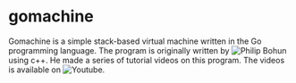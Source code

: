 # gomachine

Gomachine is a simple stack-based virtual machine written in the Go programming language. The program is originally written by ![Philip Bohun](https://github.com/pbohun) using c++. He made a series of tutorial videos on this program. The videos is available on ![Youtube](https://www.youtube.com/watch?v=BNXP0w4Ppto&list=PLSiFUSQSRYAOFwfP-aMzXJlWKVyIuWfPU&index=4).

